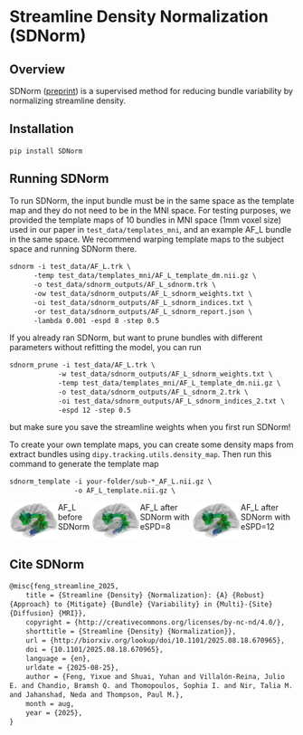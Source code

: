 # Streamline Density Normalization (SDNorm)

## Overview
SDNorm ([preprint](https://www.biorxiv.org/content/10.1101/2025.08.18.670965v1)) is a supervised method for reducing bundle variability by normalizing streamline density.

## Installation
```
pip install SDNorm
```

## Running SDNorm
To run SDNorm, the input bundle must be in the same space as the template map and they do not need to be in the MNI space. For testing purposes, we provided the template maps of 10 bundles in MNI space (1mm voxel size) used in our paper in `test_data/templates_mni`, and an example AF_L bundle in the same space. We recommend warping template maps to the subject space and running SDNorm there.
```
sdnorm -i test_data/AF_L.trk \
      -temp test_data/templates_mni/AF_L_template_dm.nii.gz \
      -o test_data/sdnorm_outputs/AF_L_sdnorm.trk \
      -ow test_data/sdnorm_outputs/AF_L_sdnorm_weights.txt \
      -oi test_data/sdnorm_outputs/AF_L_sdnorm_indices.txt \
      -or test_data/sdnorm_outputs/AF_L_sdnorm_report.json \
      -lambda 0.001 -espd 8 -step 0.5
```
If you already ran SDNorm, but want to prune bundles with different parameters without refitting the model, you can run
```
sdnorm_prune -i test_data/AF_L.trk \
            -w test_data/sdnorm_outputs/AF_L_sdnorm_weights.txt \
            -temp test_data/templates_mni/AF_L_template_dm.nii.gz \
            -o test_data/sdnorm_outputs/AF_L_sdnorm_2.trk \
            -oi test_data/sdnorm_outputs/AF_L_sdnorm_indices_2.txt \
            -espd 12 -step 0.5

```
but make sure you save the streamline weights when you first run SDNorm!

To create your own template maps, you can create some density maps from extract bundles using `dipy.tracking.utils.density_map`. Then run this command to generate the template map
```
sdnorm_template -i your-folder/sub-*_AF_L.nii.gz \
                -o AF_L_template.nii.gz \
```

<div style="display: flex">
  <div>
    <img
    src="test_data/AF_L_orig.png"
    width="200">
  </div>
  <figcaption>AF_L before SDNorm</figcaption>
  <div>
    <img
    src="test_data/AF_L_espd8.png"
    width="200">
  </div>
  <figcaption>AF_L after SDNorm with eSPD=8</figcaption>
  <div>
  <img
    src="test_data/AF_L_espd12.png"
    width="200">
  </div>
  <figcaption>AF_L after SDNorm with eSPD=12</figcaption>
</div>


## Cite SDNorm
```
@misc{feng_streamline_2025,
	title = {Streamline {Density} {Normalization}: {A} {Robust} {Approach} to {Mitigate} {Bundle} {Variability} in {Multi}-{Site} {Diffusion} {MRI}},
	copyright = {http://creativecommons.org/licenses/by-nc-nd/4.0/},
	shorttitle = {Streamline {Density} {Normalization}},
	url = {http://biorxiv.org/lookup/doi/10.1101/2025.08.18.670965},
	doi = {10.1101/2025.08.18.670965},
	language = {en},
	urldate = {2025-08-25},
	author = {Feng, Yixue and Shuai, Yuhan and Villalón-Reina, Julio E. and Chandio, Bramsh Q. and Thomopoulos, Sophia I. and Nir, Talia M. and Jahanshad, Neda and Thompson, Paul M.},
	month = aug,
	year = {2025},
}

```